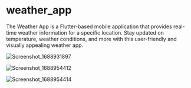# weather_app  
The Weather App is a Flutter-based mobile application that provides real-time weather information for a specific location. Stay updated on temperature, weather conditions, and more with this user-friendly and visually appealing weather app.

![Screenshot_1688931897](https://github.com/MehadiReaz/weather_app_api_flutter/assets/65062761/50ba34f4-88b0-440d-b1a4-e85a4ec04130)  

![Screenshot_1688954412](https://github.com/MehadiReaz/weather_app_api_flutter/assets/65062761/d7aa5a70-a338-4fa6-90fd-67ffedef5c80)
  
![Screenshot_1688954414](https://github.com/MehadiReaz/weather_app_api_flutter/assets/65062761/cd77fa3b-86a2-4e6b-ae11-afa084c6920b)
